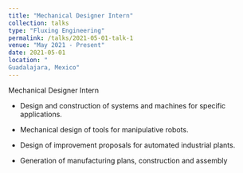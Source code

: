 ```yaml
---
title: "Mechanical Designer Intern"
collection: talks
type: "Fluxing Engineering"
permalink: /talks/2021-05-01-talk-1
venue: "May 2021 - Present"
date: 2021-05-01
location: "
Guadalajara, Mexico"
---
```


 Mechanical Designer Intern

* Design and construction of systems and machines for specific applications.

* Mechanical design of tools for manipulative robots.

* Design of improvement proposals for automated industrial plants.

* Generation of manufacturing plans, construction and assembly
